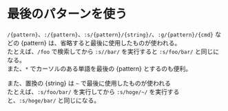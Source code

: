 # 最後のパターンを使う

`/{pattern}`、`:/{pattern}`、`:s/{pattern}/{string}/`、`:g/{pattern}/{cmd}` などの {pattern} は、省略すると最後に使用したものが使われる。  
たとえば、`/foo` で検索してから `:s//bar/` を実行すると `:s/foo/bar/` と同じになる。  
また、`*` でカーソルのある単語を最後の {pattern} とするのも便利。

また、置換の {string} は `~` で最後に使用したものが使われる  
たとえば、`:s/foo/bar/` を実行してから `:s/hoge/~/` を実行すると、`:s/hoge/bar/` と同じになる。
